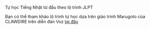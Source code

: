 Tự học Tiếng Nhật từ đầu theo lộ trình JLPT

Bạn có thể tham khảo lộ trình tự học dựa trên giáo trình Marugoto của CLAWDIRE trên diễn đàn Voz [tại đây](https://voz.vn/t/tong-hop-tat-tan-tat-ve-tieng-nhat-tai-lieu-phuong-phap-hoc-lo-trinh-noi-hoc.18585/)